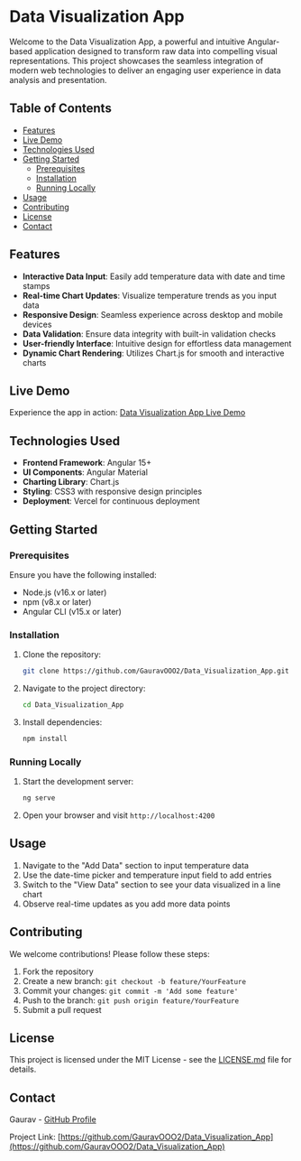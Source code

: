 # Data Visualization App

Welcome to the Data Visualization App, a powerful and intuitive Angular-based application designed to transform raw data into compelling visual representations. This project showcases the seamless integration of modern web technologies to deliver an engaging user experience in data analysis and presentation.

## Table of Contents
- [Features](#features)
- [Live Demo](#live-demo)
- [Technologies Used](#technologies-used)
- [Getting Started](#getting-started)
  - [Prerequisites](#prerequisites)
  - [Installation](#installation)
  - [Running Locally](#running-locally)
- [Usage](#usage)
- [Contributing](#contributing)
- [License](#license)
- [Contact](#contact)

## Features
- **Interactive Data Input**: Easily add temperature data with date and time stamps
- **Real-time Chart Updates**: Visualize temperature trends as you input data
- **Responsive Design**: Seamless experience across desktop and mobile devices
- **Data Validation**: Ensure data integrity with built-in validation checks
- **User-friendly Interface**: Intuitive design for effortless data management
- **Dynamic Chart Rendering**: Utilizes Chart.js for smooth and interactive charts

## Live Demo
Experience the app in action: [Data Visualization App Live Demo](https://data-visualization-app-eight.vercel.app/)

## Technologies Used
- **Frontend Framework**: Angular 15+
- **UI Components**: Angular Material
- **Charting Library**: Chart.js
- **Styling**: CSS3 with responsive design principles
- **Deployment**: Vercel for continuous deployment

## Getting Started

### Prerequisites
Ensure you have the following installed:
- Node.js (v16.x or later)
- npm (v8.x or later)
- Angular CLI (v15.x or later)

### Installation
1. Clone the repository:
   ```bash
   git clone https://github.com/GauravOOO2/Data_Visualization_App.git
   ```
2. Navigate to the project directory:
   ```bash
   cd Data_Visualization_App
   ```
3. Install dependencies:
   ```bash
   npm install
   ```

### Running Locally
1. Start the development server:
   ```bash
   ng serve
   ```
2. Open your browser and visit `http://localhost:4200`

## Usage
1. Navigate to the "Add Data" section to input temperature data
2. Use the date-time picker and temperature input field to add entries
3. Switch to the "View Data" section to see your data visualized in a line chart
4. Observe real-time updates as you add more data points

## Contributing
We welcome contributions! Please follow these steps:
1. Fork the repository
2. Create a new branch: `git checkout -b feature/YourFeature`
3. Commit your changes: `git commit -m 'Add some feature'`
4. Push to the branch: `git push origin feature/YourFeature`
5. Submit a pull request

## License
This project is licensed under the MIT License - see the [LICENSE.md](LICENSE.md) file for details.

## Contact
Gaurav - [GitHub Profile](https://github.com/GauravOOO2)

Project Link: [https://github.com/GauravOOO2/Data_Visualization_App](https://github.com/GauravOOO2/Data_Visualization_App)
